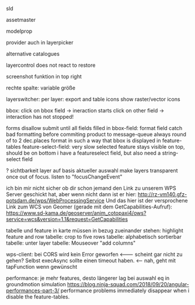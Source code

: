 
sld

assetmaster

modelprop



provider auch in layerpicker

alternative catalogues

layercontrol does not react to restore

screenshot funktion in top right

rechte spalte: variable größe

layerswitcher: 
    per layer: export and table icons
    show raster/vector icons

bbox: 
    click on bbox field -> ineraction starts
    click on other field -> interaction has not stopped!

forms
    disallow submit until all fields filled in 
    bbox-field: format field
        catch bad formatting before commiting product to message-queue
        always round of to 2 dec.places
        format in such a way that bbox is displayed in feature-tables
    feature-select-field: 
        very slow
        selected feature stays visible on top, should be on bottom
    i have a featureselect field, but also need a string-select field

? sichtbarkeit layer auf basis aktueller auswahl
    make layers transparent once out of focus. 
        listen to "focusChangeEvent"

ich bin mir nicht sicher ob dir schon jemand den Link zu unserem WPS Server geschickt hat, aber wenn nicht dann ist er hier:
http://rz-vm140.gfz-potsdam.de/wps/WebProcessingService
Und das hier ist der versprochene Link zum WCS von Geomer (gerade mit dem GetCapabilities-Aufruf):
https://www.sd-kama.de/geoserver/anim_cotopaxi4/ows?service=wcs&version=1.1&request=GetCapabilities

tabelle und feature in karte müssen in bezug zueinander stehen: highlight feature and row
tabelle: crop to five rows
tabelle: alphabetisch sortierbar
tabelle: unter layer
tabelle: Mouseover "add columns"
        
wps-client:
    bei CORS wird kein Error geworfen <--- scheint gar nicht zu gehen?
    Selbst execAsync sollte einen timeout haben. <-- nah, geht mit tapFunction wenn gewünscht

performance: 
    je mehr features, desto längerer lag bei auswahl eq in groundmotion simulation
    https://blog.ninja-squad.com/2018/09/20/angular-performances-part-3/
    performance problems immediately disappear when i disable the feature-tables. 

